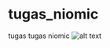 # tugas_niomic
tugas tugas niomic
![alt text](https://www.google.com/url?sa=i&url=https%3A%2F%2Ftwitter.com%2Fniomicid&psig=AOvVaw3vW8YnlI8bu8llLFg5knW9&ust=1601712419111000&source=images&cd=vfe&ved=0CAIQjRxqFwoTCNiBz--5lewCFQAAAAAdAAAAABAD)
